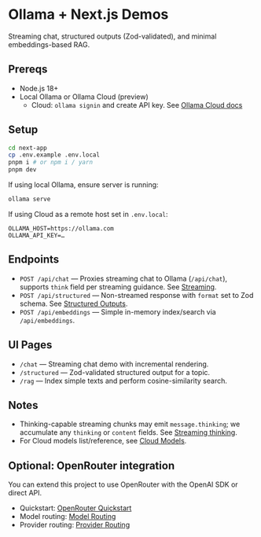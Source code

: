 # Ollama + Next.js Demos

Streaming chat, structured outputs (Zod-validated), and minimal embeddings-based RAG.

## Prereqs
- Node.js 18+
- Local Ollama or Ollama Cloud (preview)
  - Cloud: `ollama signin` and create API key. See [Ollama Cloud docs](https://docs.ollama.com/cloud)

## Setup
```bash
cd next-app
cp .env.example .env.local
pnpm i # or npm i / yarn
pnpm dev
```

If using local Ollama, ensure server is running:
```bash
ollama serve
```

If using Cloud as a remote host set in `.env.local`:
```
OLLAMA_HOST=https://ollama.com
OLLAMA_API_KEY=…
```

## Endpoints
- `POST /api/chat` — Proxies streaming chat to Ollama (`/api/chat`), supports `think` field per streaming guidance. See [Streaming](https://docs.ollama.com/capabilities/streaming).
- `POST /api/structured` — Non-streamed response with `format` set to Zod schema. See [Structured Outputs](https://docs.ollama.com/capabilities/structured-outputs).
- `POST /api/embeddings` — Simple in-memory index/search via `/api/embeddings`.

## UI Pages
- `/chat` — Streaming chat demo with incremental rendering.
- `/structured` — Zod-validated structured output for a topic.
- `/rag` — Index simple texts and perform cosine-similarity search.

## Notes
- Thinking-capable streaming chunks may emit `message.thinking`; we accumulate any `thinking` or `content` fields. See [Streaming thinking](https://docs.ollama.com/capabilities/streaming).
- For Cloud models list/reference, see [Cloud Models](https://docs.ollama.com/cloud).

## Optional: OpenRouter integration
You can extend this project to use OpenRouter with the OpenAI SDK or direct API.
- Quickstart: [OpenRouter Quickstart](https://openrouter.ai/docs/quickstart)
- Model routing: [Model Routing](https://openrouter.ai/docs/features/model-routing)
- Provider routing: [Provider Routing](https://openrouter.ai/docs/features/provider-routing)
